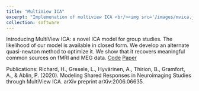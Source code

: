 ```yaml
---
title: "MultiView ICA"
excerpt: "Implemenation of multiview ICA <br/><img src='/images/mvica.jpeg'>"
collection: software
---
```

Introducing MultiView ICA: a novel ICA model for group studies. 
The likelihood of our model is available in closed form. We develop an alternate quasi-newton method to optimize it. We show that it recovers meaningful common sources on fMRI and MEG data.
[Code](https://github.com/hugorichard/multiviewica)
[Paper](https://arxiv.org/abs/2006.06635)

Publications:
Richard, H., Gresele, L., Hyvärinen, A., Thirion, B., Gramfort, A., & Ablin, P. (2020). Modeling Shared Responses in Neuroimaging Studies through MultiView ICA. arXiv preprint arXiv:2006.06635.
